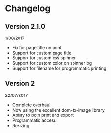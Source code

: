 # Changelog


## Version 2.1.0
1/08/2017
- Fix for page title on print
- Support for custom page title
- Support for custom css spinner
- Support for custom color on spinner bg
- Support for filename for programmatic printing


## Version 2
22/07/2017
- Complete overhaul
- Now using the excellent dom-to-image library
- Ability to both print and export
- Programmatic access
- Resizing 
